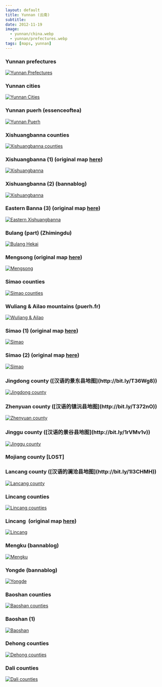 ```yaml
---
layout: default
title: Yunnan (云南)
subtitle: 
date: 2012-11-19
image:
  - yunnan/china.webp
  - yunnan/prefectures.webp
tags: [maps, yunnan]
---
```


<section>

  <article>
    <h3>Yunnan prefectures</h3>
    <a href="{{ site.maps_path }}yunnan/prefectures.webp" data-lity>
      <img src="{{ site.maps_path }}yunnan/prefectures.webp" alt="Yunnan Prefectures" class="thumb" />
    </a>
  </article>

  <article>
    <h3>Yunnan cities </h3>
    <a href="{{ site.maps_path }}yunnan/cities.webp" data-lity>
      <img src="{{ site.maps_path }}yunnan/cities.webp" alt="Yunnan Cities" class="thumb" />
    </a>
  </article>

  <article>
    <h3>Yunnan puerh (essenceoftea)</h3>
    <a href="https://essenceoftea.com/blogs/blog/puerh-mountains-of-yunnan" data-lity target="_blank">
      <img src="{{ site.maps_path }}yunnan/eot.webp" alt="Yunnan Puerh" class="thumb" />
    </a>
  </article>

  <article>
    <h3>Xishuangbanna counties</h3>
    <a href="{{ site.maps_path }}xishuangbanna/counties.webp" data-lity>
      <img src="{{ site.maps_path }}xishuangbanna/counties.webp" alt="Xishuangbanna counties" class="thumb" />
    </a>
  </article>

  <article>
    <h3>Xishuangbanna (1) (original map <a href="http://www.puercn.com/puerchanews/news/17321.html">here</a>)</h3>
    <a href="{{ site.maps_path }}xishuangbanna/banna1.webp" data-lity>
      <img src="{{ site.maps_path }}xishuangbanna/banna1.webp" alt="Xishuangbanna" class="thumb" />
    </a>
  </article>

  <article>
    <h3>Xishuangbanna (2) (bannablog)</h3>
    <a href="https://bannablogtea.blogspot.com/2010/09/carte-des-montagnes-the.html" data-lity>
      <img src="{{ site.maps_path }}xishuangbanna/banna2.webp" alt="Xishuangbanna" class="thumb" />
    </a>
  </article>

  <article>
    <h3>Eastern Banna (3) (original map <a href="http://bbs.puerh.cn/redirect.php?tid=18926&goto=lastpost">here</a>)</h3>
    <a href="{{ site.maps_path }}xishuangbanna/east_banna.webp" data-lity>
      <img src="{{ site.maps_path }}xishuangbanna/east_banna.webp" alt="Eastern Xishuangbanna" class="thumb" />
    </a>
  </article>

  <!-- Yiwu: <http://bit.ly/X5S24d> (bannablog)\
  Bulang: <http://bit.ly/ZaxOvB> (bannablog)\ -->

  <article>
    <h3>Bulang (part) (Zhimingdu)</h3>
    <a href="{{ site.maps_path }}xishuangbanna/bulang.webp" data-lity>
      <img src="{{ site.maps_path }}xishuangbanna/bulang.webp" alt="Bulang Hekai" class="thumb" />
    </a>
  </article>

  <article>
    <h3>Mengsong (original map <a href="http://nkgsc.blog.163.com/blog/static/13206642420112163292447/">here</a>)</h3>
    <a href="{{ site.maps_path }}xishuangbanna/mengsong.webp" data-lity>
      <img src="{{ site.maps_path }}xishuangbanna/mengsong.webp" alt="Mengsong" class="thumb" />
    </a>
  </article>

  <article>
    <h3>Simao counties</h3>
    <a href="{{ site.maps_path }}simao/counties.webp" data-lity>
      <img src="{{ site.maps_path }}simao/counties.webp" alt="Simao counties" class="thumb" />
    </a>
  </article>

  <article>
    <h3>Wuliang & Ailao mountains (puerh.fr)</h3>
    <a href="http://www.puerh.fr/dynamic/files/system/articles/84/43.jpg" data-lity>
      <img src="{{ site.maps_path }}simao/wuliang-ailao.webp" alt="Wuliang & Ailao" class="thumb" />
    </a>
  </article>

  <article>
    <h3>Simao (1) (original map <a href="http://www.puercn.com/puerchazs/peczs/23784.html">here</a>)</h3>
    <a href="{{ site.maps_path }}simao/simao1.webp" data-lity>
      <img src="{{ site.maps_path }}simao/simao1.webp" alt="Simao" class="thumb" />
    </a>
  </article>

  <article>
    <h3>Simao (2) (original map <a href="http://www.puercn.com/puerchanews/hyxw/16698.html">here</a>)</h3>
    <a href="{{ site.maps_path }}simao/simao2.webp" data-lity>
      <img src="{{ site.maps_path }}simao/simao2.webp" alt="Simao" class="thumb" />
    </a>
  </article>

  <article>
    <h3>Jingdong county ([汉语的景东县地图](http://bit.ly/T36Wg8))</h3>
    <a href="{{ site.maps_path }}simao/jingdong.webp" data-lity>
      <img src="{{ site.maps_path }}simao/jingdong.webp" alt="Jingdong county" class="thumb" />
    </a>
  </article>

  <article>
    <h3>Zhenyuan county ([汉语的镇沅县地图](http://bit.ly/T372nO))</h3>
    <a href="{{ site.maps_path }}simao/zhenyuan.webp" data-lity>
      <img src="{{ site.maps_path }}simao/zhenyuan.webp" alt="Zhenyuan county" class="thumb" />
    </a>
  </article>

  <article>
    <h3>Jinggu county ([汉语的景谷县地图](http://bit.ly/1rVMv1v))</h3>
    <a href="{{ site.maps_path }}simao/jinggu.webp" data-lity>
      <img src="{{ site.maps_path }}simao/jinggu.webp" alt="Jinggu county" class="thumb" />
    </a>
  </article>

  <article>
    <h3>Mojiang county [LOST]</h3>
  </article>

  <article>
    <h3>Lancang county ([汉语的澜沧县地图](http://bit.ly/1l3CHMH))</h3>
    <a href="{{ site.maps_path }}simao/lancang.webp" data-lity>
      <img src="{{ site.maps_path }}simao/lancang.webp" alt="Lancang county" class="thumb" />
    </a>
  </article>

  <article>
    <h3>Lincang counties</h3>
    <a href="{{ site.maps_path }}lincang/counties.webp" data-lity>
      <img src="{{ site.maps_path }}lincang/counties.webp" alt="Lincang counties" class="thumb" />
    </a>
  </article>

  <article>
    <h3>Lincang  (original map <a href="http://www.puercn.com/puerchazs/peczs/23826.html">here</a>)</h3>
    <a href="{{ site.maps_path }}lincang/lincang.webp" data-lity>
      <img src="{{ site.maps_path }}lincang/lincang.webp" alt="Lincang" class="thumb" />
    </a>
  </article>

  <article>
    <h3>Mengku (bannablog)</h3>
    <a href="https://bannablogtea.blogspot.com/2012/04/mengku-tea-map.html" data-lity>
      <img src="{{ site.maps_path }}lincang/mengku.webp" alt="Mengku" class="thumb" />
    </a>
  </article>

  <article>
    <h3>Yongde (bannablog)</h3>
    <a href="https://bannablogtea.blogspot.com/2012/04/yongde-tea-map.html" data-lity>
      <img src="{{ site.maps_path }}lincang/yongde.webp" alt="Yongde" class="thumb" />
    </a>
  </article>

  <article>
    <h3>Baoshan counties</h3>
    <a href="{{ site.maps_path }}baoshan/counties.webp" data-lity>
      <img src="{{ site.maps_path }}baoshan/counties.webp" alt="Baoshan counties" class="thumb" />
    </a>
  </article>

  <article>
    <h3>Baoshan (1)</h3>
    <a href="{{ site.maps_path }}baoshan/1.webp" data-lity>
      <img src="{{ site.maps_path }}baoshan/1.webp" alt="Baoshan" class="thumb" />
    </a>
  </article>

  <article>
    <h3>Dehong counties</h3>
    <a href="{{ site.maps_path }}dehong/counties.webp" data-lity>
      <img src="{{ site.maps_path }}dehong/counties.webp" alt="Dehong counties" class="thumb" />
    </a>
  </article>

  <article>
    <h3>Dali counties</h3>
    <a href="{{ site.maps_path }}dali/counties.webp" data-lity>
      <img src="{{ site.maps_path }}dali/counties.webp" alt="Dali counties" class="thumb" />
    </a>
  </article>

</section>